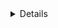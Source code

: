 <DETAILS>

[Comment: # Estilo: MEDIO_PAGODE ]

[ SET_STYLE: brazilian voice, one male voice, pagofunk , pagode   Universitário , samba-inspired with funk groove, batida envolvente, sensual, Bateria, samba-reggae, pagode, funk melody, The voice always softer ]

[SET_INSTRUMENTS: "acoustic guitar, piano, 808 drum"]

[ compasso: "4/4" ]

[SET_INSTRUMENTS: "acoustic guitar, cavaquinho, tamborim, 808 drum"]

<\DETAILS>


[INTRO]


" "


[verse] [ Whispered, Harmonized, The voice always softer]

quem tá no talento é ela
é ela que tá no talento
musa do sereno é ela
(é ela que tá no talento)

luxando e sorrindo 
pra quem não te quér bem.
poderóza não quér guerra com ninguém 

( se atente,  prepara o capacete )
(que show  é esse neném hein)



[verse 2] [ Whispered, Harmonized, The voice always softer, Continue to complement the harmony and melody from the previous session with small, subtle changes. ]





[ pre-chorus] [ musical ballad, The voice and melody gradually growing]





[ bridge]



[ chorus, 2x] [expressive](REPEAT)

Que pedrada foi essa ?
desmaiei mas voltei

Fiquei perdido na festa
que show é esse neném hein

[outro]  